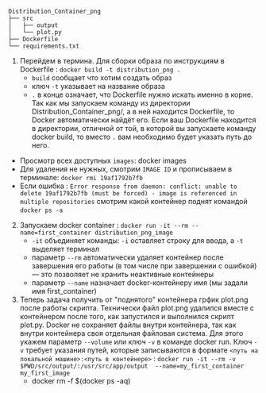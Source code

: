     Distribution_Container_png       
    ├── src     
    │   ├── output      
    │   └── plot.py     
    ├── Dockerfile      
    └── requirements.txt        


1. Перейдем в термина. Для сборки образа по инструкциям в Dockerfile : ```docker build -t distribution_png .```  
    * ```build``` сообщает что хотим создать образ
    * ключ ```-t``` указывает на название образа
    * ```.``` в конце означает, что Dockerfile нужно искать именно в корне. Так как мы запускаем команду из директории Distribution_Container_png/, а в ней находится Dockerfile, то Docker автоматически найдёт его. Если ваш Dockerfile находится в директории, отличной от той, в которой вы запускаете команду docker build, то вместо ```.``` вам необходимо будет указать путь до него.
- Просмотр всех доступных ```images```: docker images
- Для удаления не нужных, смотрим ```IMAGE ID``` и прописываем в терминале: ```docker rmi 19af1792b7fb```
- Если ошибка : ```Error response from daemon: conflict: unable to delete 19af1792b7fb (must be forced) - image is referenced in multiple repositories```  смотрим какой контейнер поднят командой ```docker ps -a```
 
2. Запускаем docker container : ```docker run -it --rm --name=first_container distribution_png_image```
    * ```-it``` объединяет команды: ```-i``` оставляет строку для ввода, а ```-t``` выделяет терминал
    * параметр ```--rm``` автоматически удаляет контейнер после завершения его работы (в том числе при завершении с   ошибкой) — это позволяет не хранить неактивные контейнеры
    * параметр ```--name``` назначает docker-контейнеру имя (мы задали имя first_container)
3. Теперь задача получить от "поднятого" контейнера грфик plot.png после работы скрипта. Технически файл plot.png удалился вместе с контейнером после того, как запустился и выполнился скрипт plot.py. Docker не сохраняет файлы внутри контейнера, так как внутри контейнера своя отдельная файловая система. Для этого укажем параметр ```--volume``` или ключ ```-v``` в команде docker run. Ключ ```-v``` требует указания путей, которые записываются в формате ```<путь на локальной машине>:<путь в контейнере>``` : 
```docker run -it --rm -v $PWD/src/output/:/usr/src/app/output  --name=my_first_container my_first_image```
    * docker rm -f $(docker ps -aq)

